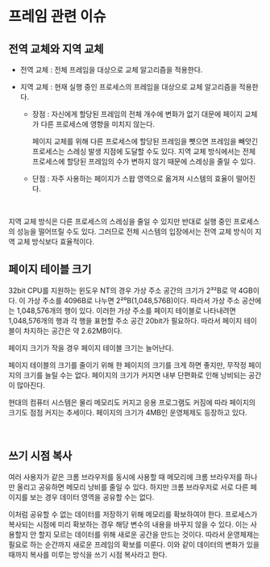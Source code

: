 # 프레임 관련 이슈

## 전역 교체와 지역 교체

- 전역 교체 : 전체 프레임을 대상으로 교체 알고리즘을 적용한다.

- 지역 교체 : 현재 실행 중인 프로세스의 프레임을 대상으로 교체 알고리즘을 적용한다. 

  - 장점 : 자신에게 할당된 프레임의 전체 개수에 변화가 없기 대문에 페이지 교체가 다른 프로세스에 영향을 미치지 않는다. 

    페이지 교체를 위해 다른 프로세스에 할당된 프레임을 뺏으면 프레임을 빼앗긴 프로세스는 스레싱 발생 지점에 도달할 수도 있다. 지역 교체 방식에서는 전체 프로세스에 할당된 프레임의 수가 변하지 않기 때문에 스레싱을 줄일 수 있다.

  - 단점 : 자주 사용하는 페이지가 스왑 영역으로 옮겨져 시스템의 효율이 떨어진다.

<br>



지역 교체 방식은 다른 프로세스의 스레싱을 줄일 수 있지만 반대로 실행 중인 프로세스의 성능을 떨어뜨릴 수도 있다. 그러므로 전체 시스템의 입장에서는 전역 교체 방식이 지역 교체 방식보다 효율적이다.





## 페이지 테이블 크기

32bit CPU를 지원하는 윈도우 NT의 경우 가상 주소 공간의 크기가 2³²B로 약 4GB이다. 이 가상 주소를 4096B로 나누면 2²⁰B(1,048,576B)이다. 따라서 가상 주소 공산에는 1,048,576개의 행이 있다. 이러한 가상 주소를 페이지 테이블로 나타내려면 1,048,576개의 행과 각 행을 표현할 주소 공간 20bit가 필요하다. 따라서 페이지 테이블이 차지하는 공간은 약 2.62MB이다.

페이지 크기가 작을 경우 페이지 테이블 크기는 늘어난다. 

페이지 테이블의 크기를 줄이기 위해 한 페이지의 크기를 크게 하면 좋지만, 무작정 페이지의 크기를 늘릴 수는 없다. 페이지의 크기가 커지면 내부 단편화로 인해 낭비되는 공간이 많아진다.

현대의 컴퓨터 시스템은 물리 메모리도 커지고 응용 프로그램도 커짐에 따라 페이지의 크기도 점점 커지는 추세이다. 페이지의 크기가 4MB인 운영체제도 등장하고 있다.

<br>



## 쓰기 시점 복사

여러 사용자가 같은 크롬 브라우저를 동시에 사용할 때 메모리에 크롬 브라우저를 하나만 올리고 공유하면 메모리 낭비를 줄일 수 있다. 하지만 크롬 브라우저로 서로 다른 페이지를 보는 경우 데이터 영역을 공유할 수는 없다. 

이처럼 공유할 수 없는 데이터를 저장하기 위해 메모리를 확보하여야 한다. 프로세스가 복사되는 시점에 미리 확보하는 경우 해당 변수의 내용을 바꾸지 않을 수 있다. 이는 사용할지 안 할지 모르는 데이터를 위해 새로운 공간을 만드는 것이다. 따라서 운영체제는 필요로 하는 순간까지 새로운 프레임의 확보를 미룬다. 이와 같이 데이터의 변화가 있을 때까지 복사를 미루는 방식을 쓰기 시점 복사라고 한다.

